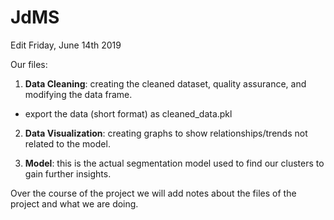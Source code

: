 # JdMS

Edit Friday, June 14th 2019

Our files:
1. **Data Cleaning**: creating the cleaned dataset, quality assurance, and modifying the data frame.
- export the data (short format) as cleaned_data.pkl

2. **Data Visualization**: creating graphs to show relationships/trends not related to the model.

3. **Model**: this is the actual segmentation model used to find our clusters to gain further insights.

Over the course of the project we will add notes about the files of the project and what we are doing.
